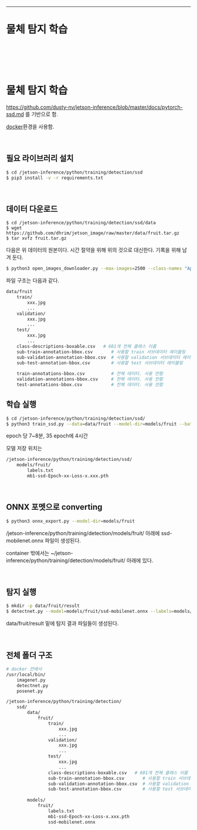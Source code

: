 
-----
# 물체 탐지 학습
<br><br><br><br>


# 물체 탐지 학습

https://github.com/dusty-nv/jetson-inference/blob/master/docs/pytorch-ssd.md 를 기반으로 함.

[docker](setup_by_docker.md)환경을 사용함.

<br>


## 필요 라이브러리 설치

```bash
$ cd /jetson-inference/python/training/detection/ssd
$ pip3 install -v -r requirements.txt
```

<br>

## 데이터 다운로드

```
$ cd /jetson-inference/python/training/detection/ssd/data
$ wget https://github.com/dhrim/jetson_image/raw/master/data/fruit.tar.gz
$ tar xvfz fruit.tar.gz
```

다음은 위 데이터의 원본이다. 시간 절약을 위해 위의 것으로 대신한다. 기록을 위해 남겨 둔다.
```bash
$ python3 open_images_downloader.py --max-images=2500 --class-names "Apple,Orange,Banana,Strawberry,Grape,Pear,Pineapple,Watermelon" --data=data/fruit
```

파일 구조는 다음과 같다.

```bash
data/fruit
    train/
        xxx.jpg
        ...
    validation/
        xxx.jpg
        ...
    test/
        xxx.jpg
        ...
    class-descriptions-boxable.csv   # 601개 전체 클래스 이름
    sub-train-annotation-bbox.csv       # 사용할 train 서브데이터 레이블링
    sub-validation-annotation-bbox.csv  # 사용할 validation 서브데이터 레이블링
    sub-test-annotation-bbox.csv        # 사용할 test 서브데이터 레이블링
    
    train-annotations-bbox.csv          # 전체 데이터. 사용 안함
    validation-annotations-bbox.csv     # 전체 데이터. 사용 안함
    test-annotations-bbox.csv           # 전체 데이터. 사용 안함

```


## 학습 실행

```bash
$ cd /jetson-inference/python/training/detection/ssd/
$ python3 train_ssd.py --data=data/fruit --model-dir=models/fruit --batch-size=4 --epochs=30
```

epoch 당 7~8분, 35 epoch에 4시간

모델 저장 위치는 

```bash
/jetson-inference/python/training/detection/ssd/
	models/fruit/
		labels.txt
		mb1-ssd-Epoch-xx-Loss-x.xxx.pth
```

<br>

## ONNX 포멧으로 converting

```bash
$ python3 onnx_export.py --model-dir=models/fruit
```

/jetson-inference/python/training/detection/models/fruit/ 아래에 
ssd-mobilenet.onnx 파일이 생성된다.

container 밖에서는 ~/jetson-inference/python/training/detection/models/fruit/ 아래에 있다.

<br>

## 탐지 실행

```bash
$ mkdir -p data/fruit/result
$ detectnet.py --model=models/fruit/ssd-mobilenet.onnx --labels=models/fruit/labels.txt --input-blob=input_0 --output-cvg=scores --output-bbox=boxes data/fruit/test/ee8*.jpg data/fruit/result/result_%i.jpg
```

data/fruit/result 밑에 탐지 결과 파일들이 생성된다.

<br>

## 전체 폴더 구조

```bash
# docker 안에서
/usr/local/bin/
	imagenet.py
	detectnet.py
	posenet.py

/jetson-inference/python/training/detection/
	ssd/
		data/
			fruit/
				train/
					xxx.jpg
					...
				validation/
					xxx.jpg
					...
				test/
					xxx.jpg
					...
				class-descriptions-boxable.csv   # 601개 전체 클래스 이름
				sub-train-annotation-bbox.csv       # 사용할 train 서브데이터 레이블링
				sub-validation-annotation-bbox.csv  # 사용할 validation 서브데이터 레이블링
				sub-test-annotation-bbox.csv        # 사용할 test 서브데이터 레이블링
    
		models/
			fruit/
				labels.txt
				mb1-ssd-Epoch-xx-Loss-x.xxx.pth			
				ssd-mobilenet.onnx
```

<br>
